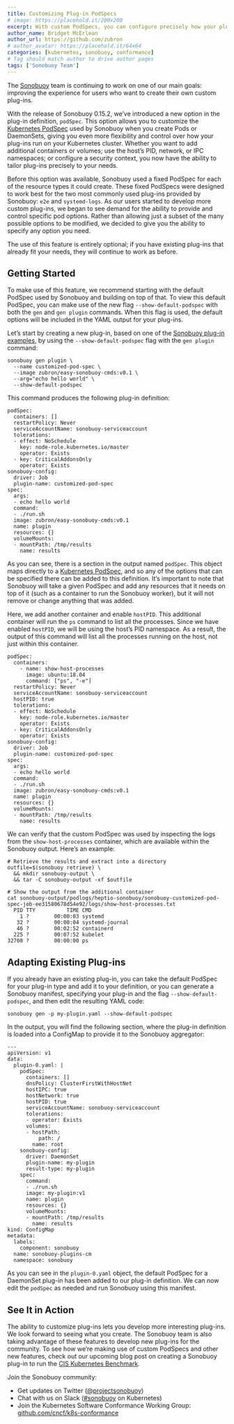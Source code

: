 ```yaml
---
title: Customizing Plug-in PodSpecs
# image: https://placehold.it/200x200
excerpt: With custom PodSpecs, you can configure precisely how your plug-ins run on your Kubernetes cluster
author_name: Bridget McErlean
author_url: https://github.com/zubron
# author_avatar: https://placehold.it/64x64
categories: [kubernetes, sonobuoy, conformance]
# Tag should match author to drive author pages
tags: ['Sonobuoy Team']
---
```


The [Sonobuoy][github] team is continuing to work on one of our main goals: improving the experience for users who want to create their own custom plug-ins.

With the release of Sonobuoy 0.15.2, we’ve introduced a new option in the plug-in definition, `podSpec`.
This option allows you to customize the [Kubernetes PodSpec][kubernetes-podspec] used by Sonobuoy when you create Pods or DaemonSets, giving you even more flexibility and control over how your plug-ins run on your Kubernetes cluster.
Whether you want to add additional containers or volumes; use the host’s PID, network, or IPC namespaces; or configure a security context, you now have the ability to tailor plug-ins precisely to your needs.


Before this option was available, Sonobuoy used a fixed PodSpec for each of the resource types it could create.
These fixed PodSpecs were designed to work best for the two most commonly used plug-ins provided by Sonobuoy: `e2e` and `systemd-logs`.
As our users started to develop more custom plug-ins, we began to see demand for the ability to provide and control specific pod options.
Rather than allowing just a subset of the many possible options to be modified, we decided to give you the ability to specify any option you need.

The use of this feature is entirely optional; if you have existing plug-ins that already fit your needs, they will continue to work as before.

## Getting Started

To make use of this feature, we recommend starting with the default PodSpec used by Sonobuoy and building on top of that.
To view this default PodSpec, you can make use of the new flag `--show-default-podspec` with both the `gen` and `gen plugin` commands.
When this flag is used, the default options will be included in the YAML output for your plug-ins.

Let’s start by creating a new plug-in, based on one of the [Sonobuoy plug-in examples][sonobuoy-examples], by using the `--show-default-podspec` flag with the `gen plugin` command:

```
sonobuoy gen plugin \
  --name customized-pod-spec \
  --image zubron/easy-sonobuoy-cmds:v0.1 \
  --arg="echo hello world" \
  --show-default-podspec
```

This command produces the following plug-in definition:

```
podSpec:
  containers: []
  restartPolicy: Never
  serviceAccountName: sonobuoy-serviceaccount
  tolerations:
  - effect: NoSchedule
    key: node-role.kubernetes.io/master
    operator: Exists
  - key: CriticalAddonsOnly
    operator: Exists
sonobuoy-config:
  driver: Job
  plugin-name: customized-pod-spec
spec:
  args:
  - echo hello world
  command:
  - ./run.sh
  image: zubron/easy-sonobuoy-cmds:v0.1
  name: plugin
  resources: {}
  volumeMounts:
  - mountPath: /tmp/results
    name: results
```

As you can see, there is a section in the output named `podSpec`.
This object maps directly to a [Kubernetes PodSpec][kubernetes-podspec], and so any of the options that can be specified there can be added to this definition.
It’s important to note that Sonobuoy will take a given PodSpec and add any resources that it needs on top of it (such as a container to run the Sonobuoy worker), but it will not remove or change anything that was added.

Here, we add another container and enable `hostPID`.
This additional container will run the `ps` command to list all the processes.
Since we have enabled `hostPID`, we will be using the host’s PID namespace.
As a result, the output of this command will list all the processes running on the host, not just within this container.

```
podSpec:
  containers:
    - name: show-host-processes
      image: ubuntu:18.04
      command: ["ps", "-e"]
  restartPolicy: Never
  serviceAccountName: sonobuoy-serviceaccount
  hostPID: true
  tolerations:
  - effect: NoSchedule
    key: node-role.kubernetes.io/master
    operator: Exists
  - key: CriticalAddonsOnly
    operator: Exists
sonobuoy-config:
  driver: Job
  plugin-name: customized-pod-spec
spec:
  args:
  - echo hello world
  command:
  - ./run.sh
  image: zubron/easy-sonobuoy-cmds:v0.1
  name: plugin
  resources: {}
  volumeMounts:
  - mountPath: /tmp/results
    name: results
```

We can verify that the custom PodSpec was used by inspecting the logs from the `show-host-processes` container, which are available within the Sonobuoy output. Here’s an example:

```
# Retrieve the results and extract into a directory
outfile=$(sonobuoy retrieve) \
  && mkdir sonobuoy-output \
  && tar -C sonobuoy-output -xf $outfile

# Show the output from the additional container
cat sonobuoy-output/podlogs/heptio-sonobuoy/sonobuoy-customized-pod-spec-job-ee31580678d54e92/logs/show-host-processes.txt
  PID TTY          TIME CMD
    1 ?        00:00:03 systemd
   32 ?        00:00:04 systemd-journal
   46 ?        00:02:52 containerd
  225 ?        00:07:52 kubelet
32708 ?        00:00:00 ps
```

## Adapting Existing Plug-ins

If you already have an existing plug-in, you can take the default PodSpec for your plug-in type and add it to your definition, or you can generate a Sonobuoy manifest, specifying your plug-in and the flag `--show-default-podspec`, and then edit the resulting YAML code:

```
sonobuoy gen -p my-plugin.yaml --show-default-podspec
```

In the output, you will find the following section, where the plug-in definition is loaded into a ConfigMap to provide it to the Sonobuoy aggregator:

```
---
apiVersion: v1
data:
  plugin-0.yaml: |
    podSpec:
      containers: []
      dnsPolicy: ClusterFirstWithHostNet
      hostIPC: true
      hostNetwork: true
      hostPID: true
      serviceAccountName: sonobuoy-serviceaccount
      tolerations:
      - operator: Exists
      volumes:
      - hostPath:
          path: /
        name: root
    sonobuoy-config:
      driver: DaemonSet
      plugin-name: my-plugin
      result-type: my-plugin
    spec:
      command:
      - ./run.sh
      image: my-plugin:v1
      name: plugin
      resources: {}
      volumeMounts:
      - mountPath: /tmp/results
        name: results
kind: ConfigMap
metadata:
  labels:
    component: sonobuoy
  name: sonobuoy-plugins-cm
  namespace: sonobuoy
```

As you can see in the `plugin-0.yaml` object, the default PodSpec for a DaemonSet plug-in has been added to our plug-in definition.
We can now edit the `podSpec` as needed and run Sonobuoy using this manifest.

## See It in Action

The ability to customize plug-ins lets you develop more interesting plug-ins.
We look forward to seeing what you create.
The Sonobuoy team is also taking advantage of these features to develop new plug-ins for the community.
To see how we’re making use of custom PodSpecs and other new features, check out our upcoming blog post on creating a Sonobuoy plug-in to run the [CIS Kubernetes Benchmark][cis-benchmark].


Join the Sonobuoy community:

- Get updates on Twitter ([@projectsonobuoy][twitter])
- Chat with us on Slack ([#sonobuoy][slack] on Kubernetes)
- Join the Kubernetes Software Conformance Working Group: [github.com/cncf/k8s-conformance][conformance-wg]

[kubernetes-podspec]: https://kubernetes.io/docs/reference/generated/kubernetes-api/v1.15/#podspec-v1-core
[sonobuoy-examples]: https://github.com/heptio/sonobuoy/tree/master/examples/plugins/cmd-runner
[cis-benchmark]: https://www.cisecurity.org/benchmark/kubernetes/
[twitter]: https://twitter.com/projectsonobuoy
[slack]: https://kubernetes.slack.com/messages/C6L3G051C
[conformance-wg]: https://github.com/cncf/k8s-conformance
[github]: https://github.com/heptio/sonobuoy
[cncf]: https://www.cncf.io/certification/software-conformance/

